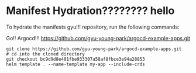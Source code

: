 # Manifest Hydration???????? hello
To hydrate the manifests gyu!!! repository, run the following commands:

Go!! Argocd!!! https://github.com/gyu-young-park/argocd-example-apps.git
```shell
git clone https://github.com/gyu-young-park/argocd-example-apps.git
# cd into the cloned directory
git checkout bc9d9d8e401fbe933307a58af8fbce3e94a28853
helm template . --name-template my-app --include-crds
```

